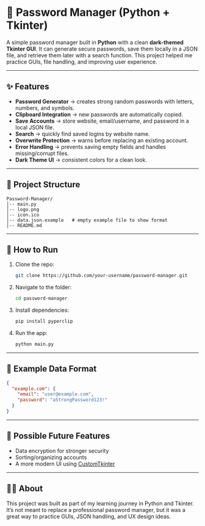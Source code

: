 # 🔐 Password Manager (Python + Tkinter)

A simple password manager built in **Python** with a clean **dark-themed Tkinter GUI**.
It can generate secure passwords, save them locally in a JSON file, and retrieve them later with a search function.
This project helped me practice GUIs, file handling, and improving user experience.

---

## ✨ Features

* **Password Generator** → creates strong random passwords with letters, numbers, and symbols.
* **Clipboard Integration** → new passwords are automatically copied.
* **Save Accounts** → store website, email/username, and password in a local JSON file.
* **Search** → quickly find saved logins by website name.
* **Overwrite Protection** → warns before replacing an existing account.
* **Error Handling** → prevents saving empty fields and handles missing/corrupt files.
* **Dark Theme UI** → consistent colors for a clean look.

---

## 📂 Project Structure

```
Password-Manager/
│-- main.py
│-- logo.png
│-- icon.ico
│-- data.json.example   # empty example file to show format
│-- README.md
```

---

## 🚀 How to Run

1. Clone the repo:

   ```bash
   git clone https://github.com/your-username/password-manager.git
   ```
2. Navigate to the folder:

   ```bash
   cd password-manager
   ```
3. Install dependencies:

   ```bash
   pip install pyperclip
   ```
4. Run the app:

   ```bash
   python main.py
   ```

---

## 📄 Example Data Format

```json
{
  "example.com": {
    "email": "user@example.com",
    "password": "aStrongPassword123!"
  }
}
```

---

## 🔮 Possible Future Features

* Data encryption for stronger security
* Sorting/organizing accounts
* A more modern UI using [CustomTkinter](https://github.com/TomSchimansky/CustomTkinter)

---

## 🧑‍💻 About

This project was built as part of my learning journey in Python and Tkinter.
It’s not meant to replace a professional password manager, but it was a great way to practice GUIs, JSON handling, and UX design ideas.
